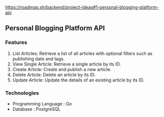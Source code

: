 https://roadmap.sh/backend/project-ideas#1-personal-blogging-platform-api

## Personal Blogging Platform API

### Features

1. List Articles: Retrieve a list of all articles with optional filters such as publishing date and tags.
2. View Single Article: Retrieve a single article by its ID.
3. Create Article: Create and publish a new article.
4. Delete Article: Delete an article by its ID.
5. Update Article: Update the details of an existing article by its ID.

### Technologies

- Programming Language : Go
- Database : PostgreSQL
